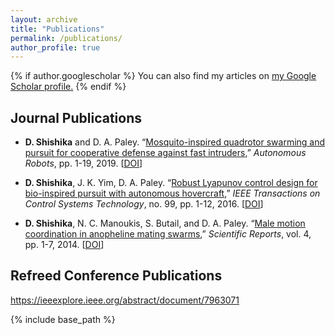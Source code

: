 ```yaml
---
layout: archive
title: "Publications"
permalink: /publications/
author_profile: true
---
```


{% if author.googlescholar %}
  You can also find my articles on <u><a href="{{author.googlescholar}}">my Google Scholar profile</a>.</u>
{% endif %}

Journal Publications
------
 * <b>D. Shishika</b> and D. A. Paley. “[Mosquito-inspired quadrotor swarming and pursuit for cooperative defense against fast intruders](https://link.springer.com/article/10.1007/s10514-018-09827-y),” <i>Autonomous Robots</i>, pp. 1-19, 2019. [[DOI](https://doi.org/10.1007/s10514-018-09827-y)]

 * <b>D. Shishika</b>, J. K. Yim, D. A. Paley. “[Robust Lyapunov control design for bio-inspired pursuit with autonomous hovercraft](https://ieeexplore.ieee.org/abstract/document/7471464),” <i>IEEE Transactions on Control Systems Technology</i>, no. 99, pp. 1-12, 2016. [[DOI](10.1109/TCST.2016.2558538)]

 * <b>D. Shishika</b>, N. C. Manoukis, S. Butail, and D. A. Paley. “[Male motion coordination in anopheline mating swarms](https://www.nature.com/articles/srep06318?origin=ppub),” <i>Scientific Reports</i>, vol. 4, pp. 1-7, 2014. [[DOI](https://doi.org/10.1038/srep06318)]


Refreed Conference Publications
------

https://ieeexplore.ieee.org/abstract/document/7963071


{% include base_path %}

<!-- {% for post in site.publications reversed %}
  {% include archive-single.html %}
{% endfor %} -->
